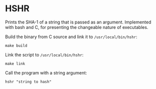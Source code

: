 # HSHR

Prints the SHA-1 of a string that is passed as an argument. Implemented with bash and C, for presenting the changeable nature of executables.

Build the binary from C source and link it to `/usr/local/bin/hshr`:

```
make build
```

Link the script to `/usr/local/bin/hshr`:

```
make link
```

Call the program with a string argument:

```
hshr "string to hash"
```
